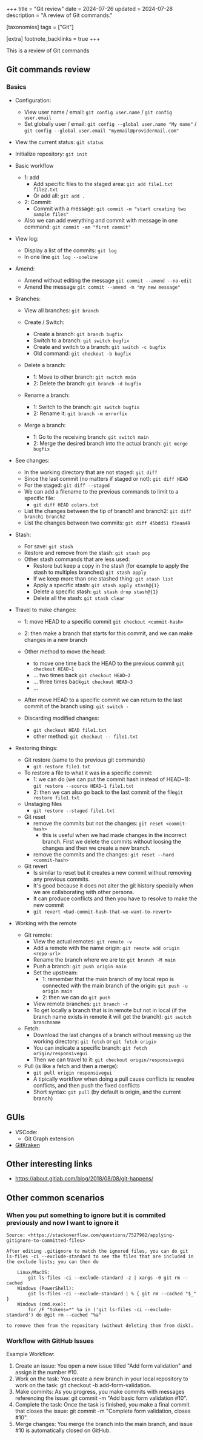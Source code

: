 +++
title = "Git review"
date = 2024-07-26
updated = 2024-07-28
description = "A review of Git commands."

[taxonomies]
tags = ["Git"]

[extra]
footnote_backlinks = true
+++

This is a review of Git commands

## Git commands review

### Basics

- Configuration:

  - View user name / email: `git config user.name` / `git config user.email`
  - Set globally user / email: `git config --global user.name "My name"` / `git config --global user.email "myemail@providermail.com"`

- View the current status: `git status`
- Initialize repository: `git init`
- Basic workflow

  - 1: add
    - Add specific files to the staged area: `git add file1.txt file2.txt`
    - Or add all: `git add .`
  - 2: Commit:
    - Commit with a message: `git commit -m "start creating two sample files"`
  - Also we can add everything and commit with message in one command: `git commit -am "first commit"`

- View log:

  - Display a list of the commits: `git log`
  - In one line `git log --oneline`

- Amend:

  - Amend without editing the message `git commit --amend --no-edit`
  - Amend the message `git commit --amend -m "my new message"`

- Branches:

  - View all branches: `git branch`
  - Create / Switch:

    - Create a branch: `git branch bugfix`
    - Switch to a branch: `git switch bugfix`
    - Create and switch to a branch: `git switch -c bugfix`
    - Old command: `git checkout -b bugfix`

  - Delete a branch:

    - 1: Move to other branch: `git switch main`
    - 2: Delete the branch: `git branch -d bugfix`

  - Rename a branch:

    - 1: Switch to the branch: `git switch bugfix`
    - 2: Rename it: `git branch -m errorfix`

  - Merge a branch:

    - 1: Go to the receiving branch: `git switch main`
    - 2: Merge the desired branch into the actual branch: `git merge bugfix`

- See changes:

  - In the working directory that are not staged: `git diff`
  - Since the last commit (no matters if staged or not): `git diff HEAD`
  - For the staged: `git diff --staged`
  - We can add a filename to the previous commands to limit to a specific file:
    - `git diff HEAD colors.txt`
  - List the changes between the tip of branch1 and branch2: `git diff branch1 branch2`
  - List the changes between two commits: `git diff 45bdd51 f3eaa49`

- Stash:

  - For save: `git stash`
  - Restore and remove from the stash: `git stash pop`
  - Other stash commands that are less used:
    - Restore but keep a copy in the stash (for example to apply the stash to multiples branches) `git stash apply`
    - If we keep more than one stashed thing: `git stash list`
    - Apply a specific stash: `git stash apply stash@{1}`
    - Delete a specific stash: `git stash drop stash@{1}`
    - Delete all the stash: `git stash clear`

- Travel to make changes:

  - 1: move HEAD to a specific commit `git checkout <commit-hash>`
  - 2: then make a branch that starts for this commit, and we can make changes in a new branch
  - Other method to move the head:

    - to move one time back the HEAD to the previous commit `git checkout HEAD~1`
    - ... two times back `git checkout HEAD~2`
    - ... three times back`git checkout HEAD~3`
    - ...

  - After move HEAD to a specific commit we can return to the last commit of the branch using: `git switch -`
  - Discarding modified changes:
    - `git checkout HEAD file1.txt`
    - other method: `git checkout -- file1.txt`

- Restoring things:

  - Git restore (same to the previous git commands)
    - `git restore file1.txt`
  - To restore a file to what it was in a specific commit:
    - 1: we can do (we can put the commit hash instead of HEAD~1): `git restore --source HEAD~1 file1.txt`
    - 2: then we can also go back to the last commit of the file`git restore file1.txt`
  - Unstaging files
    - `git restore --staged file1.txt`
  - Git reset
    - remove the commits but not the changes: `git reset <commit-hash>`
      - this is useful when we had made changes in the incorrect branch. First we delete the commits without loosing the changes and then we create a new branch.
    - remove the commits and the changes: `git reset --hard <commit-hash>`
  - Git revert
    - Is similar to reset but it creates a new commit without removing any previous commits.
    - It's good because it does not alter the git history specially when we are collaborating with other persons.
    - It can produce conflicts and then you have to resolve to make the new commit
    - `git revert <bad-commit-hash-that-we-want-to-revert>`

- Working with the remote

  - Git remote:
    - View the actual remotes: `git remote -v`
    - Add a remote with the name origin: `git remote add origin <repo-url>`
    - Rename the branch where we are to: `git branch -M main`
    - Push a branch: `git push origin main`
    - Set the upstream:
      - 1: remember that the main branch of my local repo is connected with the main branch of the origin: `git push -u origin main`
      - 2: then we can do `git push`
    - View remote branches: `git branch -r`
    - To get locally a branch that is in remote but not in local (if the branch name exists in remote it will get the branch): `git switch branchname`
  - Fetch:
    - Download the last changes of a branch without messing up the working directory: `git fetch` or `git fetch origin`
    - You can indicate a specific branch: `git fetch origin/responsivegui`
    - Then we can travel to it: `git checkout origin/responsivegui`
  - Pull (is like a fetch and then a merge):
    - `git pull origin responsivegui`
    - A tipically workflow when doing a pull cause conflicts is: resolve conflicts, and then push the fixed conflicts
    - Short syntax: `git pull` (by default is origin, and the current branch)

## GUIs

- VSCode:
  - Git Graph extension
- [GitKraken](https://www.gitkraken.com/)

## Other interesting links

- <https://about.gitlab.com/blog/2018/08/08/git-happens/>

## Other common scenarios

### When you put something to ignore but it is commited previously and now I want to ignore it

    Source: <https://stackoverflow.com/questions/7527982/applying-gitignore-to-committed-files>

    After editing .gitignore to match the ignored files, you can do git ls-files -ci --exclude-standard to see the files that are included in the exclude lists; you can then do

        Linux/MacOS:
            git ls-files -ci --exclude-standard -z | xargs -0 git rm --cached
        Windows (PowerShell):
            git ls-files -ci --exclude-standard | % { git rm --cached "$_" }
        Windows (cmd.exe):
            for /F "tokens=*" %a in ('git ls-files -ci --exclude-standard') do @git rm --cached "%a"

    to remove them from the repository (without deleting them from disk).

### Workflow with GitHub Issues

Example Workflow:

1. Create an issue: You open a new issue titled "Add form validation" and assign it the number #10.
2. Work on the task: You create a new branch in your local repository to work on the task: git checkout -b add-form-validation.
3. Make commits: As you progress, you make commits with messages referencing the issue: git commit -m "Add basic form validation #10".
4. Complete the task: Once the task is finished, you make a final commit that closes the issue: git commit -m "Complete form validation, closes #10".
5. Merge changes: You merge the branch into the main branch, and issue #10 is automatically closed on GitHub.

